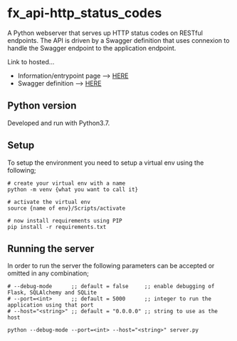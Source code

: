 # fx_api-http_status_codes
A Python webserver that serves up HTTP status codes on RESTful endpoints. The API is driven by a Swagger definition that uses connexion to handle the Swagger endpoint to the application endpoint.

Link to hosted...
- Information/entrypoint page --> [HERE][1]
- Swagger definition --> [HERE][2]

## Python version
Developed and run with Python3.7.

## Setup
To setup the environment you need to setup a virtual env using the following;

```
# create your virtual env with a name
python -m venv {what you want to call it}

# activate the virtual env
source {name of env}/Scripts/activate

# now install requirements using PIP
pip install -r requirements.txt
```

## Running the server
In order to run the server the following parameters can be accepted or omitted in any combination;
```
# --debug-mode      ;; default = false     ;; enable debugging of Flask, SQLAlchemy and SQLite
# --port=<int>      ;; default = 5000      ;; integer to run the application using that port
# --host="<string>" ;; default = "0.0.0.0" ;; string to use as the host

python --debug-mode --port=<int> --host="<string>" server.py
```

[1]: https://crowzfx.co.uk/api/http-status/info
[2]: https://crowzfx.co.uk/api/http-status/v1/ui/